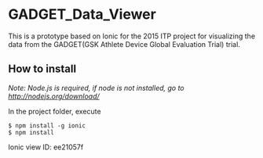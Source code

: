 # GADGET_Data_Viewer
This is a prototype based on Ionic for the 2015 ITP project for visualizing the data from the GADGET(GSK Athlete Device Global Evaluation Trial) trial.

## How to install

*Note: Node.js is required, if node is not installed, go to http://nodejs.org/download/*

In the project folder, execute
```
$ npm install -g ionic
$ npm install
```

Ionic view ID: ee21057f

